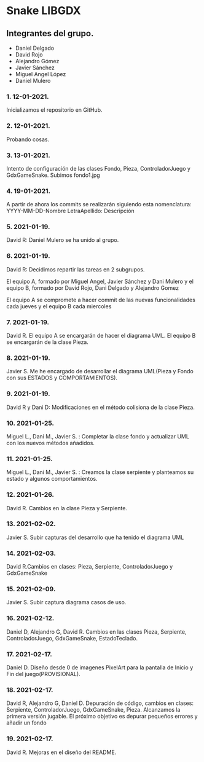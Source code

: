 # Snake LIBGDX

## Integrantes del grupo. <br>

<ul>
<li>Daniel Delgado</li>
<li>David Rojo</li>
<li>Alejandro Gómez</li>
<li>Javier Sánchez</li>
<li>Miguel Angel López</li>
<li>Daniel Mulero</li>
</ul>


### 1. 12-01-2021. <br>
Inicializamos el repositorio en GitHub.
### 2. 12-01-2021. <br>
Probando cosas.
### 3. 13-01-2021. <br>
Intento de configuración de las clases Fondo, Pieza, ControladorJuego y GdxGameSnake. Subimos fondo1.jpg
### 4. 19-01-2021. <br>
A partir de ahora los commits se realizarán siguiendo esta nomenclatura: YYYY-MM-DD-Nombre LetraApellido: Descripción
### 5. 2021-01-19. <br>
David R: Daniel Mulero se ha unido al grupo.
### 6. 2021-01-19. <br>
David R: Decidimos repartir las tareas en 2 subgrupos.

El equipo A, formado por Miguel Angel, Javier Sánchez y Dani Mulero y el equipo B, formado por David Rojo, Dani Delgado y Alejandro Gomez

El equipo A se compromete a hacer commit de las nuevas funcionalidades cada jueves y el equipo B cada miercoles
### 7. 2021-01-19.  <br>
David R. El equipo A se encargarán de hacer el diagrama UML. El equipo B se encargarán de la clase Pieza.
### 8. 2021-01-19. <br>
Javier S. Me he encargado de desarrollar el diagrama UML(Pieza y Fondo con sus ESTADOS y COMPORTAMIENTOS).
### 9. 2021-01-19. <br>
David R y Dani D: Modificaciones en el método colisiona de la clase Pieza.
### 10. 2021-01-25. <br>
 Miguel L., Dani M., Javier S. : Completar la clase fondo y actualizar UML con los nuevos métodos añadidos.
### 11. 2021-01-25. <br>
Miguel L., Dani M., Javier S. : Creamos la clase serpiente y planteamos su estado y algunos comportamientos.
### 12. 2021-01-26. <br>
David R. Cambios en la clase Pieza y Serpiente.
### 13. 2021-02-02. <br>
Javier S. Subir capturas del desarrollo que ha tenido el diagrama UML
### 14. 2021-02-03. <br>
David R.Cambios en clases: Pieza, Serpiente, ControladorJuego y GdxGameSnake
### 15. 2021-02-09. <br>
Javier S. Subir captura diagrama casos de uso.
### 16. 2021-02-12. <br>
Daniel D, Alejandro G, David R. Cambios en las clases Pieza, Serpiente, ControladorJuego, GdxGameSnake, EstadoTeclado.
### 17. 2021-02-17. <br>
Daniel D. Diseño desde 0 de imagenes PixelArt para la pantalla de Inicio y Fin del juego(PROVISIONAL).
### 18. 2021-02-17. <br>
David R, Alejandro G, Daniel D. Depuración de código, cambios en clases: Serpiente, ControladorJuego, GdxGameSnake, Pieza. Alcanzamos la primera versión jugable. El próximo objetivo es depurar pequeños errores y añadir un fondo
### 19. 2021-02-17. <br>
David R. Mejoras en el diseño del README.
